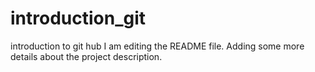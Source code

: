 # introduction_git
introduction to git hub
I am editing the README file. Adding some more details about the project description.
